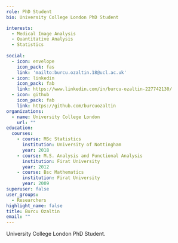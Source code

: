```yaml
---
role: PhD Student
bio: University College London PhD Student

interests:
  - Medical Image Analysis
  - Quantitative Analysis
  - Statistics
  
social:
  - icon: envelope
    icon_pack: fas
    link: 'mailto:burcu.ozaltin.18@ucl.ac.uk'
  - icon: linkedin
    icon_pack: fab
    link: https://www.linkedin.com/in/burcu-ozaltin-227742130/
  - icon: github
    icon_pack: fab
    link: https://github.com/burcuozaltin
organizations:
  - name: University College London
    url: ""
education:
  courses:
    - course: MSc Statistics
      institution: University of Nottingham
      year: 2018
    - course: M.S. Analysis and Functional Analysis
      institution: Firat University
      year: 2012
    - course: Bsc Mathematics
      institution: Firat University
      year: 2009
superuser: false
user_groups:
  - Researchers
highlight_name: false
title: Burcu Ozaltin
email: ""
---
```


University College London PhD Student.
